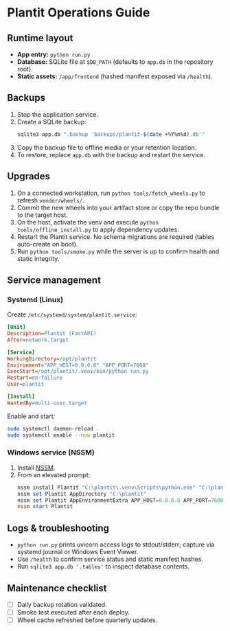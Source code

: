 # Plantit Operations Guide

## Runtime layout
- **App entry:** `python run.py`
- **Database:** SQLite file at `$DB_PATH` (defaults to `app.db` in the repository root).
- **Static assets:** `/app/frontend` (hashed manifest exposed via `/health`).

## Backups
1. Stop the application service.
2. Create a SQLite backup:
   ```bash
   sqlite3 app.db ".backup 'backups/plantit-$(date +%Y%m%d).db'"
   ```
3. Copy the backup file to offline media or your retention location.
4. To restore, replace `app.db` with the backup and restart the service.

## Upgrades
1. On a connected workstation, run `python tools/fetch_wheels.py` to refresh `vendor/wheels/`.
2. Commit the new wheels into your artifact store or copy the repo bundle to the target host.
3. On the host, activate the venv and execute `python tools/offline_install.py` to apply dependency updates.
4. Restart the Plantit service. No schema migrations are required (tables auto-create on boot).
5. Run `python tools/smoke.py` while the server is up to confirm health and static integrity.

## Service management
### Systemd (Linux)
Create `/etc/systemd/system/plantit.service`:
```ini
[Unit]
Description=Plantit (FastAPI)
After=network.target

[Service]
WorkingDirectory=/opt/plantit
Environment="APP_HOST=0.0.0.0" "APP_PORT=7600"
ExecStart=/opt/plantit/.venv/bin/python run.py
Restart=on-failure
User=plantit

[Install]
WantedBy=multi-user.target
```

Enable and start:
```bash
sudo systemctl daemon-reload
sudo systemctl enable --now plantit
```

### Windows service (NSSM)
1. Install [NSSM](https://nssm.cc/).
2. From an elevated prompt:
   ```powershell
   nssm install Plantit "C:\plantit\.venv\Scripts\python.exe" "C:\plantit\run.py"
   nssm set Plantit AppDirectory "C:\plantit"
   nssm set Plantit AppEnvironmentExtra APP_HOST=0.0.0.0 APP_PORT=7600
   nssm start Plantit
   ```

## Logs & troubleshooting
- `python run.py` prints uvicorn access logs to stdout/stderr; capture via systemd journal or Windows Event Viewer.
- Use `/health` to confirm service status and static manifest hashes.
- Run `sqlite3 app.db '.tables'` to inspect database contents.

## Maintenance checklist
- [ ] Daily backup rotation validated.
- [ ] Smoke test executed after each deploy.
- [ ] Wheel cache refreshed before quarterly updates.
